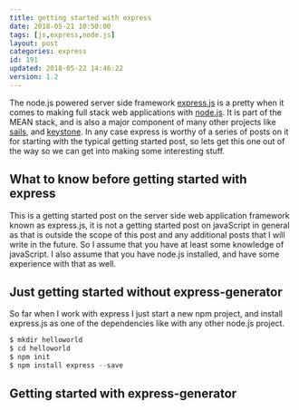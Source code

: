 ```yaml
---
title: getting started with express
date: 2018-05-21 10:50:00
tags: [js,express,node.js]
layout: post
categories: express
id: 191
updated: 2018-05-22 14:46:22
version: 1.2
---
```


The node.js powered server side framework [express.js](https://expressjs.com/) is a pretty when it comes to making full stack web applications with [node.js](https://nodejs.org/en/). It is part of the MEAN stack, and is also a major component of many other projects like [sails](https://www.npmjs.com/package/sails), and [keystone](https://www.npmjs.com/package/keystone). In any case express is worthy of a series of posts on it for starting with the typical getting started post, so lets get this one out of the way so we can get into making some interesting stuff.

<!-- more -->

## What to know before getting started with express

This is a getting started post on the server side web application framework known as express.js, it is not a getting started post on javaScript in general as that is outside the scope of this post and any additional posts that I will write in the future. So I assume that you have at least some knowledge of javaScript. I also assume that you have node.js installed, and have some experience with that as well.

## Just getting started without express-generator

So far when I work with express I just start a new npm project, and install express.js as one of the dependencies like with any other node.js project.

```js
$ mkdir helloworld
$ cd helloworld
$ npm init
$ npm install express --save
```

## Getting started with express-generator
